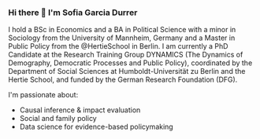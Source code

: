 ### Hi there 👋 I'm Sofia Garcia Durrer

I hold a BSc in Economics and a BA in Political Science with a minor in Sociology from the University of Mannheim, Germany and a Master in Public Policy from the @HertieSchool in Berlin. 
I am currently a PhD Candidate at the Research Training Group DYNAMICS (The Dynamics of Demography, Democratic Processes and Public Policy), coordinated by the Department of Social Sciences at Humboldt-Universität zu Berlin and the Hertie School, and funded by the German Research Foundation (DFG).

I'm passionate about:
- Causal inference & impact evaluation  
- Social and family policy  
- Data science for evidence-based policymaking  

  

